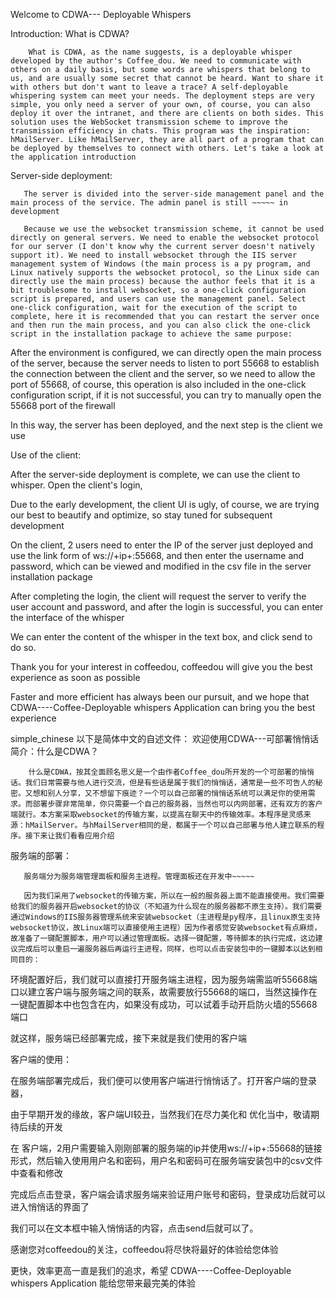 Welcome to CDWA--- Deployable Whispers


Introduction: What is CDWA?

        What is CDWA, as the name suggests, is a deployable whisper developed by the author's Coffee_dou. We need to communicate with others on a daily basis, but some words are whispers that belong to us, and are usually some secret that cannot be heard. Want to share it with others but don't want to leave a trace? A self-deployable whispering system can meet your needs. The deployment steps are very simple, you only need a server of your own, of course, you can also deploy it over the intranet, and there are clients on both sides. This solution uses the WebSocket transmission scheme to improve the transmission efficiency in chats. This program was the inspiration: hMailServer. Like hMailServer, they are all part of a program that can be deployed by themselves to connect with others. Let's take a look at the application introduction

Server-side deployment:

       The server is divided into the server-side management panel and the main process of the service. The admin panel is still ~~~~~ in development

       Because we use the websocket transmission scheme, it cannot be used directly on general servers. We need to enable the websocket protocol for our server (I don't know why the current server doesn't natively support it). We need to install websocket through the IIS server management system of Windows (the main process is a py program, and Linux natively supports the websocket protocol, so the Linux side can directly use the main process) because the author feels that it is a bit troublesome to install websocket, so a one-click configuration script is prepared, and users can use the management panel. Select one-click configuration, wait for the execution of the script to complete, here it is recommended that you can restart the server once and then run the main process, and you can also click the one-click script in the installation package to achieve the same purpose:

After the environment is configured, we can directly open the main process of the server, because the server needs to listen to port 55668 to establish the connection between the client and the server, so we need to allow the port of 55668, of course, this operation is also included in the one-click configuration script, if it is not successful, you can try to manually open the 55668 port of the firewall

In this way, the server has been deployed, and the next step is the client we use

Use of the client:

After the server-side deployment is complete, we can use the client to whisper. Open the client's login,


Due to the early development, the client UI is ugly, of course, we are trying our best to beautify and optimize, so stay tuned for subsequent development

On the client, 2 users need to enter the IP of the server just deployed and use the link form of ws://+ip+:55668, and then enter the username and password, which can be viewed and modified in the csv file in the server installation package

After completing the login, the client will request the server to verify the user account and password, and after the login is successful, you can enter the interface of the whisper


We can enter the content of the whisper in the text box, and click send to do so.


Thank you for your interest in coffeedou, coffeedou will give you the best experience as soon as possible


Faster and more efficient has always been our pursuit, and we hope that CDWA----Coffee-Deployable whispers Application can bring you the best experience



simple_chinese
以下是简体中文的自述文件：
欢迎使用CDWA---可部署悄悄话
简介：什么是CDWA？

        什么是CDWA，按其全面顾名思义是一个由作者Coffee_dou所开发的一个可部署的悄悄话。我们日常需要与他人进行交流，但是有些话是属于我们的悄悄话，通常是一些不可告人的秘密。又想和别人分享，又不想留下痕迹？一个可以自己部署的悄悄话系统可以满足你的使用需求。而部署步骤非常简单，你只需要一个自己的服务器，当然也可以内网部署，还有双方的客户端就行。本方案采取websocket的传输方案，以提高在聊天中的传输效率。本程序是灵感来源：hMailServer。与hMailServer相同的是，都属于一个可以自己部署与他人建立联系的程序。接下来让我们看看应用介绍

服务端的部署：

       服务端分为服务端管理面板和服务主进程。管理面板还在开发中~~~~~

       因为我们采用了websocket的传输方案，所以在一般的服务器上面不能直接使用。我们需要给我们的服务器开启websocket的协议（不知道为什么现在的服务器都不原生支持）。我们需要通过Windows的IIS服务器管理系统来安装websocket（主进程是py程序，且linux原生支持websocket协议，故Linux端可以直接使用主进程）因为作者感觉安装websocket有点麻烦，故准备了一键配置脚本，用户可以通过管理面板。选择一键配置，等待脚本的执行完成，这边建议完成后可以重启一遍服务器后再运行主进程，同样，也可以点击安装包中的一键脚本以达到相同目的：

环境配置好后，我们就可以直接打开服务端主进程，因为服务端需监听55668端口以建立客户端与服务端之间的联系，故需要放行55668的端口，当然这操作在一键配置脚本中也包含在内，如果没有成功，可以试着手动开启防火墙的55668端口

就这样，服务端已经部署完成，接下来就是我们使用的客户端

客户端的使用：

在服务端部署完成后，我们便可以使用客户端进行悄悄话了。打开客户端的登录器，


由于早期开发的缘故，客户端UI较丑，当然我们在尽力美化和 优化当中，敬请期待后续的开发

在 客户端，2用户需要输入刚刚部署的服务端的ip并使用ws://+ip+:55668的链接形式，然后输入使用用户名和密码，用户名和密码可在服务端安装包中的csv文件中查看和修改

完成后点击登录，客户端会请求服务端来验证用户账号和密码，登录成功后就可以进入悄悄话的界面了


我们可以在文本框中输入悄悄话的内容，点击send后就可以了。


感谢您对coffeedou的关注，coffeedou将尽快将最好的体验给您体验


更快，效率更高一直是我们的追求，希望 CDWA----Coffee-Deployable whispers Application 能给您带来最完美的体验
